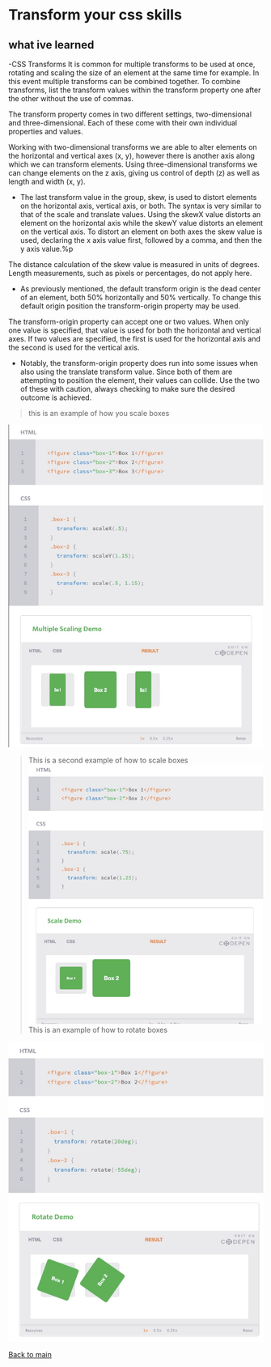 
# Transform your css skills

## what ive learned 

-CSS Transforms
It is common for multiple transforms to be used at once, rotating and scaling the size of an element at the same time for example. In this event multiple transforms can be combined together. To combine transforms, list the transform values within the transform property one after the other without the use of commas.

The transform property comes in two different settings, two-dimensional and three-dimensional. Each of these come with their own individual properties and values.

Working with two-dimensional transforms we are able to alter elements on the horizontal and vertical axes (x, y), however there is another axis along which we can transform elements. Using three-dimensional transforms we can change elements on the z axis, giving us control of depth (z) as well as length and width (x, y).

- The last transform value in the group, skew, is used to distort elements on the horizontal axis, vertical axis, or both. The syntax is very similar to that of the scale and translate values. Using the skewX value distorts an element on the horizontal axis while the skewY value distorts an element on the vertical axis. To distort an element on both axes the skew value is used, declaring the x axis value first, followed by a comma, and then the y axis value.%p

The distance calculation of the skew value is measured in units of degrees. Length measurements, such as pixels or percentages, do not apply here.

- As previously mentioned, the default transform origin is the dead center of an element, both 50% horizontally and 50% vertically. To change this default origin position the transform-origin property may be used.

The transform-origin property can accept one or two values. When only one value is specified, that value is used for both the horizontal and vertical axes. If two values are specified, the first is used for the horizontal axis and the second is used for the vertical axis.

- Notably, the transform-origin property does run into some issues when also using the translate transform value. Since both of them are attempting to position the element, their values can collide. Use the two of these with caution, always checking to make sure the desired outcome is achieved.

> this is an example of how you scale boxes

![Scaling boxes](images/css1.jpg)

> This is a second example of how to scale boxes
![second scale](images/css3.jpg)
> This is an example of how to rotate boxes

![rotate boxes](images/css2.jpg)

[Back to main](README.MD)
